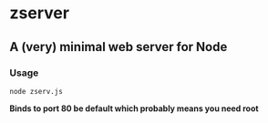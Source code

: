 # zserver
## A (very) minimal web server for Node
### Usage
 
```node zserv.js```
 
**Binds to port 80 be default which probably means you need root**